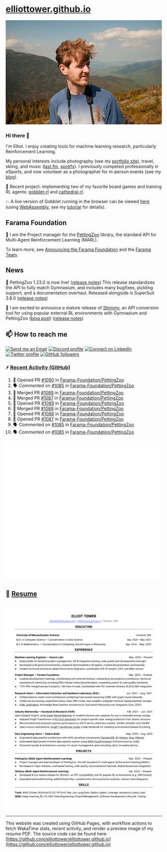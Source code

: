 # [elliottower.github.io](https://github.com/elliottower/elliottower.github.io)

[![A wild Elliot on Mt Washington](https://raw.githubusercontent.com/elliottower/elliottower.github.io/main/src/jpg/DSCF7539-600px.jpg?raw=true)](https://raw.githubusercontent.com/elliottower/elliottower.github.io/main/src/jpg/DSCF7539.jpg?raw=true)

### Hi there 👋

I'm Elliot. I enjoy creating tools for machine learning research, particularly Reinforcement Learning.

My personal interests include photography (see my [portfolio site](https://www.elliottower.com/)), travel, skiing, and music ([last.fm](https://www.last.fm/user/ajsdlfkwer), [spotify](https://open.spotify.com/user/12132818380)). I previously competed professionally in eSports, and now volunteer as a photographer for in-person events (see my [blog](https://www.elliottower.com/stories/?category=events)).

🤖 Recent project: implementing two of my favorite board games and training RL agents: [gobblet-rl](https://github.com/elliottower/gobblet-rl) and [cathedral-rl](https://github.com/elliottower/cathedral-rl). 

💥 A live version of Gobblet running in the browser can be viewed [here](https://elliottower.github.io/gobblet-rl/) (using [WebAssembly](https://webassembly.org/), see my [tutorial](https://github.com/elliottower/gobblet-rl/blob/main/tutorials/WebAssembly/web_assembly.md) for details).

## Farama Foundation

🚀 I am the Project manager for the [PettingZoo](https://github.com/Farama-Foundation/PettingZoo) library, the standard API for Multi-Agent Reinforcement Learning (MARL). 

To learn more, see [Announcing the Farama Foundation](https://farama.org/Announcing-The-Farama-Foundation) and the [Farama Team](https://farama.org/team).

## News

🎉 PettingZoo 1.23.0 is now live! ([release notes](https://github.com/Farama-Foundation/PettingZoo/releases/tag/1.23.0)) This release standardizes the API to fully match Gymnasium, and includes many bugfixes, pickling support, and a documentation overhaul. Released alongside is SuperSuit 3.8.0 ([release notes](https://github.com/Farama-Foundation/SuperSuit/releases/tag/3.8.0)) 

<!-- ![GitHub Release Date](https://img.shields.io/github/release-date/Farama-Foundation/PettingZoo) -->

🎉 I am excited to announce a mature release of [Shimmy](https://github.com/Farama-Foundation/Shimmy), an API conversion tool for using popular external RL environments with Gymnasium and PettingZoo ([blog post](https://farama.org/Announcing-Shimmy)) ([release notes](https://github.com/Farama-Foundation/Shimmy/releases/tag/v1.0.0)) 

## 📫 How to reach me

 [![Send me an Email](https://img.shields.io/badge/email-elliot%40elliottower.com-blue)](mailto:elliot@elliottower.com)
 [![Discord profile](https://img.shields.io/badge/Discord-7289DA?style=flat&logo=discord&logoColor=white)](https://discord.com/users/83091537923145728)
 [![Connect on LinkedIn](https://img.shields.io/badge/--linkedin?label=LinkedIn&logo=LinkedIn&style=social)](https://www.linkedin.com/in/elliot-tower)
 [![Twitter profile](https://img.shields.io/twitter/follow/elliottower?style=social)](https://twitter.com/ElliotTower/)
 [![GitHub followers](https://img.shields.io/github/followers/elliottower?style=social)](https://github.com/elliottower/)

### ⚡ [Recent Activity (GitHub)](https://github.com/elliottower)

<!--START_SECTION:activity-->
1. 💪 Opened PR [#1090](https://github.com/Farama-Foundation/PettingZoo/pull/1090) in [Farama-Foundation/PettingZoo](https://github.com/Farama-Foundation/PettingZoo)
2. 🗣 Commented on [#1085](https://github.com/Farama-Foundation/PettingZoo/issues/1085#issuecomment-1709297155) in [Farama-Foundation/PettingZoo](https://github.com/Farama-Foundation/PettingZoo)
3. 🎉 Merged PR [#1089](https://github.com/Farama-Foundation/PettingZoo/pull/1089) in [Farama-Foundation/PettingZoo](https://github.com/Farama-Foundation/PettingZoo)
4. 🎉 Merged PR [#1087](https://github.com/Farama-Foundation/PettingZoo/pull/1087) in [Farama-Foundation/PettingZoo](https://github.com/Farama-Foundation/PettingZoo)
5. 💪 Opened PR [#1089](https://github.com/Farama-Foundation/PettingZoo/pull/1089) in [Farama-Foundation/PettingZoo](https://github.com/Farama-Foundation/PettingZoo)
6. 🎉 Merged PR [#1088](https://github.com/Farama-Foundation/PettingZoo/pull/1088) in [Farama-Foundation/PettingZoo](https://github.com/Farama-Foundation/PettingZoo)
7. 💪 Opened PR [#1088](https://github.com/Farama-Foundation/PettingZoo/pull/1088) in [Farama-Foundation/PettingZoo](https://github.com/Farama-Foundation/PettingZoo)
8. 💪 Opened PR [#1087](https://github.com/Farama-Foundation/PettingZoo/pull/1087) in [Farama-Foundation/PettingZoo](https://github.com/Farama-Foundation/PettingZoo)
9. 🗣 Commented on [#1085](https://github.com/Farama-Foundation/PettingZoo/issues/1085#issuecomment-1708890274) in [Farama-Foundation/PettingZoo](https://github.com/Farama-Foundation/PettingZoo)
10. 🗣 Commented on [#1085](https://github.com/Farama-Foundation/PettingZoo/issues/1085#issuecomment-1708833395) in [Farama-Foundation/PettingZoo](https://github.com/Farama-Foundation/PettingZoo)
<!--END_SECTION:activity-->


<picture>
  <a href="https://metrics.lecoq.io/insights?user=elliottower">
   <img src="/github-metrics.svg" alt="Metrics">
  </a>
</picture>

## 📄 [Resume](https://elliottower.github.io/src/pdf/resume.pdf)

<!-- PDF-TO-MARKDOWN:START -->
![Page 1](src/png/page1.png "Page 1")
---
<!-- PDF-TO-MARKDOWN:END -->

----

This website was created using GitHub Pages, with workflow actions to fetch WakaTime stats, recent activity, and render a preview image of my resume PDF. The source code can be found here: [https://github.com/elliottower/elliottower.github.io](https://github.com/elliottower/elliottower.github.io)
